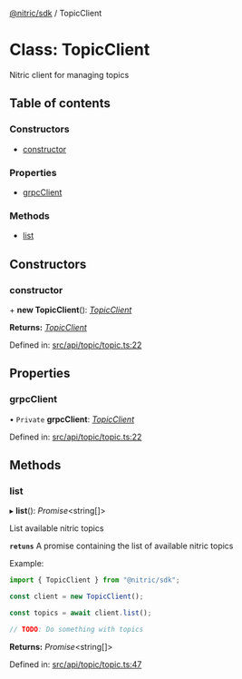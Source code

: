 [@nitric/sdk](../README.md) / TopicClient

# Class: TopicClient

Nitric client for managing topics

## Table of contents

### Constructors

- [constructor](topicclient.md#constructor)

### Properties

- [grpcClient](topicclient.md#grpcclient)

### Methods

- [list](topicclient.md#list)

## Constructors

### constructor

\+ **new TopicClient**(): [*TopicClient*](topicclient.md)

**Returns:** [*TopicClient*](topicclient.md)

Defined in: [src/api/topic/topic.ts:22](https://github.com/nitrictech/node-sdk/blob/0a91ac9/src/api/topic/topic.ts#L22)

## Properties

### grpcClient

• `Private` **grpcClient**: [*TopicClient*](grpc.event.topicclient.md)

Defined in: [src/api/topic/topic.ts:22](https://github.com/nitrictech/node-sdk/blob/0a91ac9/src/api/topic/topic.ts#L22)

## Methods

### list

▸ **list**(): *Promise*<string[]\>

List available nitric topics

**`retuns`** A promise containing the list of available nitric topics

Example:
```typescript
import { TopicClient } from "@nitric/sdk";

const client = new TopicClient();

const topics = await client.list();

// TODO: Do something with topics
```

**Returns:** *Promise*<string[]\>

Defined in: [src/api/topic/topic.ts:47](https://github.com/nitrictech/node-sdk/blob/0a91ac9/src/api/topic/topic.ts#L47)
